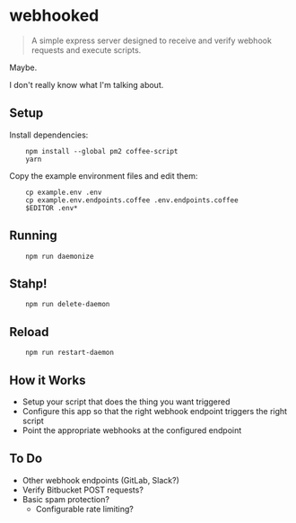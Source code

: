 # webhooked

> A simple express server designed to receive and verify webhook requests and execute scripts.

Maybe.

I don't really know what I'm talking about.

## Setup

Install dependencies:

		npm install --global pm2 coffee-script
		yarn

Copy the example environment files and edit them:

		cp example.env .env
		cp example.env.endpoints.coffee .env.endpoints.coffee
		$EDITOR .env*

## Running

		npm run daemonize

## Stahp!

		npm run delete-daemon

## Reload

		npm run restart-daemon

## How it Works

* Setup your script that does the thing you want triggered
* Configure this app so that the right webhook endpoint triggers the right script
* Point the appropriate webhooks at the configured endpoint

## To Do

* Other webhook endpoints (GitLab, Slack?)
* Verify Bitbucket POST requests?
* Basic spam protection?
	* Configurable rate limiting?

